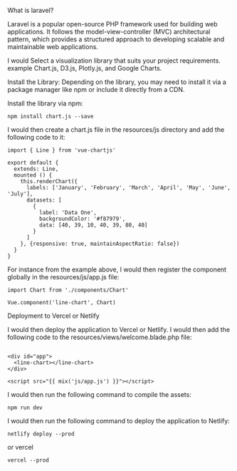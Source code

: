 What is laravel?

Laravel is a popular open-source PHP framework used for building web applications. It follows the model-view-controller (MVC) architectural pattern, which provides a structured approach to developing scalable and maintainable web applications.




I would Select a visualization library that suits your project requirements.
example Chart.js, D3.js, Plotly.js, and Google Charts. 


Install the Library: Depending on the library, you may need to install it via a package manager like npm or include it directly from a CDN.

Install the library via npm:
```
npm install chart.js --save
```

I would then create a chart.js file in the resources/js directory and add the following code to it:
```
import { Line } from 'vue-chartjs'

export default {
  extends: Line,
  mounted () {
    this.renderChart({
      labels: ['January', 'February', 'March', 'April', 'May', 'June', 'July'],
      datasets: [
        {
          label: 'Data One',
          backgroundColor: '#f87979',
          data: [40, 39, 10, 40, 39, 80, 40]
        }
      ]
    }, {responsive: true, maintainAspectRatio: false})
  }
}
```

For instance from the example above, I would then register the component globally in the resources/js/app.js file:
```
import Chart from './components/Chart'

Vue.component('line-chart', Chart)
```


Deployment to Vercel or Netlify

I would then deploy the application to Vercel or Netlify. I would then add the following code to the resources/views/welcome.blade.php file:
```

<div id="app">
  <line-chart></line-chart>
</div>

<script src="{{ mix('js/app.js') }}"></script>
```

I would then run the following command to compile the assets:
```
npm run dev
```


I would then run the following command to deploy the application to Netlify:
```
netlify deploy --prod
```

or vercel
```
vercel --prod
```